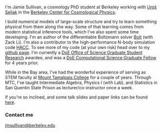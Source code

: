 I'm Jamie Sullivan, a cosmology PhD student at Berkeley working with [Uroš Seljak](https://physics.berkeley.edu/people/faculty/uros-seljak) in the [Berkeley Center for Cosmological Physics](http://bccp.berkeley.edu/people/). 

I build numerical models of large-scale structure and try to learn something physical from them along the way. Some of that learning comes from modern statistical inference tools, which I've also spent some time developing.
I'm an author of the differentiable Boltzmann solver [Bolt](https://github.com/xzackli/Bolt.jl) (with Zack Li). I'm also a contributor to the high-performance N-body simulation code [HACC](https://cpac.hep.anl.gov/projects/hacc/). To see more of my code (at your own risk) head over to my [github page](https://github.com/jmsull).
I'm currently a [DoE Office of Science Graduate Student Research](https://science.osti.gov/wdts/scgsr) awardee, and was a [DoE Computational Science Graduate Fellow](https://www.krellinst.org/csgf/) for 4 years prior.

While in the Bay area, I've had the wonderful experience of serving as STEM faculty at [Mount Tamalpais College](https://www.mttamcollege.edu/) for a couple of years. Through MTC, I've taught Intermediate Algebra, Physics I (with Lab), and Statistics in San Quentin State Prison as lecturer/co-instructor once a week. 

If you're so inclined, and some talk slides and paper links can be found [here](https://jmsull.github.io/publications_talks/). 


### Contact me

[jmsullivan@berkeley.edu](mailto:jmsullivan@berkeley.edu)
